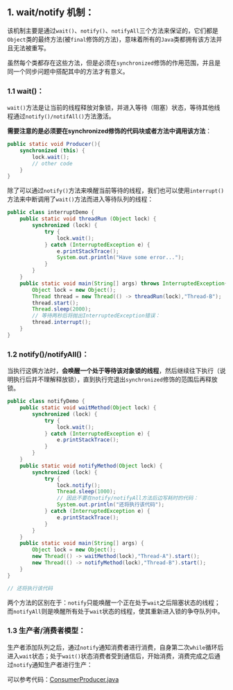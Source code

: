 ## 1. wait/notify 机制：

该机制主要是通过`wait()`、`notify()`、`notifyAll`三个方法来保证的，它们都是`Object`类的最终方法(被`final`修饰的方法)，意味着所有的`Java`类都拥有该方法并且无法被重写。

虽然每个类都存在这些方法，但是必须在`synchronized`修饰的作用范围，并且是同一个同步问题中搭配其中的方法才有意义。

### 1.1 wait()：

`wait()`方法是让当前的线程释放对象锁，并进入等待（阻塞）状态，等待其他线程通过`notify()/notifAll()`方法激活。

**需要注意的是必须要在synchronized修饰的代码块或者方法中调用该方法**：

```java
public static void Producer(){
    synchronized (this) {
        lock.wait();
        // other code
    }
}
```

除了可以通过`notify()`方法来唤醒当前等待的线程，我们也可以使用`interrupt()`方法来中断调用了`wait()`方法而进入等待队列的线程：

```java
public class interruptDemo {
    public static void threadRun (Object lock) {
        synchronized (lock) {
            try {
                lock.wait();
            } catch (InterruptedException e) {
                e.printStackTrace();
                System.out.println("Have some error...");
            }
        }
    }
    public static void main(String[] args) throws InterruptedException{
        Object lock = new Object();
        Thread thread = new Thread(() -> threadRun(lock),"Thread-B");
        thread.start();
        Thread.sleep(2000);
        // 等待两秒后将抛出InterruptedException错误：
        thread.interrupt();
    }
}
```

### 1.2 notify()/notifyAll()：

当执行这俩方法时，**会唤醒一个处于等待该对象锁的线程**，然后继续往下执行（说明执行后并不理解释放锁），直到执行完退出`synchronized`修饰的范围后再释放锁。

```java
public class notifyDemo {
    public static void waitMethod(Object lock) {
        synchronized (lock) {
            try {
                lock.wait();
            } catch (InterruptedException e) {
                e.printStackTrace();
            }
        }
    }
    public static void notifyMethod(Object lock) {
        synchronized (lock) {
            try {
                lock.notify();
                Thread.sleep(1000);
                // 因此不要在notify/notifyAll方法后边写耗时的代码：
                System.out.println("还将执行该代码");
            } catch (InterruptedException e) {
                e.printStackTrace();
            }
        }
    }
    public static void main(String[] args) {
        Object lock = new Object();
        new Thread(() -> waitMethod(lock),"Thread-A").start();
        new Thread(() -> notifyMethod(lock),"Thread-B").start();
    }
}

// 还将执行该代码
```

两个方法的区别在于：`notify`只能唤醒一个正在处于`wait`之后阻塞状态的线程；而`notifyAll`则是唤醒所有处于`wait`状态的线程，使其重新进入锁的争夺队列中。


### 1.3 生产者/消费者模型：

生产者添加队列之后，通过`notify`通知消费者进行消费，自身第二次`while`循环后进入`wait`状态；处于`wait()`状态消费者受到通信后，开始消费，消费完成之后通过`notify`通知生产者进行生产：

可以参考代码：[ConsumerProducer.java](https://github.com/PushyZqin/java-demo/blob/master/Thread/src/communication/ConsumerProducer.java)